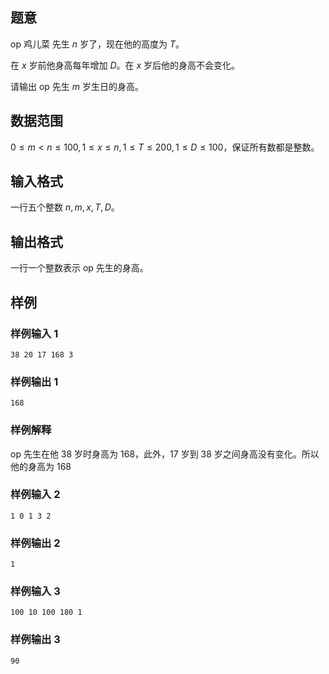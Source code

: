 ## 题意

op 鸡儿菜 先生 $n$ 岁了，现在他的高度为 $T$。

在 $x$ 岁前他身高每年增加 $D$。在 $x$ 岁后他的身高不会变化。  

请输出 op 先生 $m$ 岁生日的身高。  

## 数据范围

$0 \leq m < n \leq 100,1 \leq x \leq n,1 \leq T \leq 200,1 \leq D \leq 100$，保证所有数都是整数。  

## 输入格式

一行五个整数 $n,m,x,T,D$。

## 输出格式

一行一个整数表示 op 先生的身高。  

## 样例

### 样例输入 1

```
38 20 17 168 3
```

### 样例输出 1

```
168
```

### 样例解释

op 先生在他 $38$ 岁时身高为 $168$，此外，$17$ 岁到 $38$ 岁之间身高没有变化。所以他的身高为 $168$

### 样例输入 2

```
1 0 1 3 2
```

### 样例输出 2

```
1
```

### 样例输入 3

```
100 10 100 180 1
```

### 样例输出 3

```
90
```










